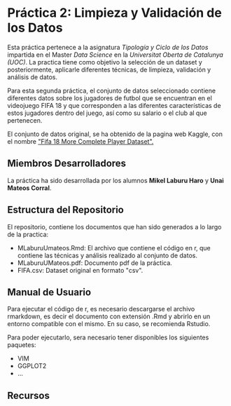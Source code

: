 # Práctica 2: Limpieza y Validación de los Datos

Esta práctica pertenece a la asignatura _Tipología y Ciclo de los Datos_ impartida en el Master _Data Science_ en la _Universitat Oberta de Catalunya (UOC)_. La practica tiene como objetivo la selección de un dataset y posteriormente, aplicarle diferentes técnicas, de limpieza, validación y análisis de datos.

Para esta segunda práctica, el conjunto de datos seleccionado contiene diferentes datos sobre los jugadores de futbol que se encuentran en el videojuego FIFA 18 y que corresponden a las diferentes características de estos jugadores dentro del juego, así como su salario o el club al que pertenecen. 

El conjunto de datos original, se ha obtenido de la pagina web Kaggle, con el nombre ["Fifa 18 More Complete Player Dataset".](https://www.kaggle.com/kevinmh/fifa-18-more-complete-player-dataset)

## Miembros Desarrolladores
La práctica ha sido desarrollada por los alumnos **Mikel Laburu Haro** y **Unai Mateos Corral**.

## Estructura del Repositorio
El repositorio, contiene los documentos que han sido generados a lo largo de la practica:

* MLaburuUmateos.Rmd: El archivo que contiene el código en r, que contiene las técnicas y análisis realizado al conjunto de datos. 
* MLaburuUMateos.pdf: Documento pdf de la práctica.
* FIFA.csv: Dataset original en formato "csv".

## Manual de Usuario
Para ejecutar el código de r, es necesario descargarse el archivo rmarkdown, es decir el documento con extensión .Rmd y abrirlo en un entorno compatible con el mismo. En su caso, se recomienda Rstudio.

Para poder ejecutarlo, sera necesario tener disponibles los siguientes paquetes:
* VIM
* GGPLOT2
* ...

## Recursos